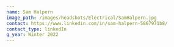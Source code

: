```yaml
---
name: Sam Halpern
image_path: /images/headshots/Electrical/SamHalpern.jpg
contact: https://www.linkedin.com/in/sam-halpern-5867971b8/
contact_type: linkedIn
g_year: Winter 2022
---
```

